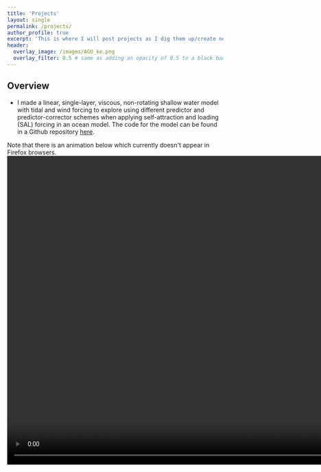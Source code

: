 ```yaml
---
title: 'Projects'
layout: single
permalink: /projects/
author_profile: true
excerpt: 'This is where I will post projects as I dig them up/create new ones.'
header:
  overlay_image: /images/AGU_ke.png
  overlay_filter: 0.5 # same as adding an opacity of 0.5 to a black background
---
```


## Overview

- I made a linear, single-layer, viscous, non-rotating
shallow water model with tidal and wind forcing to explore
using different predictor and predictor-corrector schemes
when applying self-attraction and loading (SAL) forcing
in an ocean model.
The code for the model can be found in a Github repository
[here](https://github.com/mjclobo/swTideModel).

Note that there is an animation below which currently doesn't
appear in Firefox browsers.
<video autoplay="autoplay" loop="loop" width="1280" height="720">
  <source src="/images/SW_tide_wind.mp4" type="video/mp4">
</video>


